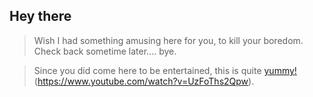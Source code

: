 ## Hey there

>Wish I had something amusing here for you, to kill your boredom. Check back sometime later.... bye. 

>Since you did come here to be entertained, this is quite [yummy!](https://www.youtube.com/watch?v=UzFoThs2Qpw) (https://www.youtube.com/watch?v=UzFoThs2Qpw).  



